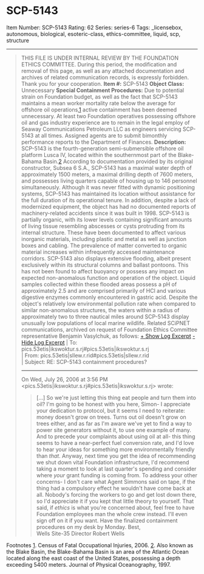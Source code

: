 # SCP-5143
Item Number: SCP-5143
Rating: 62
Series: series-6
Tags: _licensebox, autonomous, biological, esoteric-class, ethics-committee, liquid, scp, structure

---

> THIS FILE IS UNDER INTERNAL REVIEW BY THE FOUNDATION ETHICS COMMITTEE.
> During this period, the modification and removal of this page, as well as any attached documentation and archives of related communication records, is expressly forbidden.
> Thank you for your cooperation.
**Item #:** SCP-5143
**Object Class:** Unnecessary
**Special Containment Procedures:** Due to potential strain on Foundation budget, as well as the fact that SCP-5143 maintains a mean worker mortality rate below the average for offshore oil operations,[1](javascript:;) active containment has been deemed unnecessary. At least two Foundation operatives possessing offshore oil and gas industry experience are to remain in the legal employ of Seaway Communications Petroleum LLC as engineers servicing SCP-5143 at all times. Assigned agents are to submit bimonthly performance reports to the Department of Finances.
**Description:** SCP-5143 is the fourth-generation semi-submersible offshore oil platform Lusca IV, located within the southernmost part of the Blake-Bahama Basin.[2](javascript:;) According to documentation provided by its original constructor, Subsea 6 S.A., SCP-5143 has a maximal water depth of approximately 1500 meters, a maximal drilling depth of 7600 meters, and possesses living quarters capable of housing up to 146 personnel simultaneously. Although it was never fitted with dynamic positioning systems, SCP-5143 has maintained its location without assistance for the full duration of its operational tenure. In addition, despite a lack of modernized equipment, the object has had no documented reports of machinery-related accidents since it was built in 1998.
SCP-5143 is partially organic, with its lower levels containing significant amounts of living tissue resembling abscesses or cysts protruding from its internal structure. These have been documented to affect various inorganic materials, including plastic and metal as well as junction boxes and cabling. The prevalence of matter converted to organic material increases within infrequently accessed maintenance corridors.
SCP-5143 also displays extensive flooding, albeit present exclusively within its structural columns and ballast pontoons. This has not been found to affect buoyancy or possess any impact on expected non-anomalous function and operation of the object. Liquid samples collected within these flooded areas possess a pH of approximately 2.5 and are comprised primarily of HCl and various digestive enzymes commonly encountered in gastric acid.
Despite the object's relatively low environmental pollution rate when compared to similar non-anomalous structures, the waters within a radius of approximately two to three nautical miles around SCP-5143 display unusually low populations of local marine wildlife.
> Related SCiPNET communications, archived on request of Foundation Ethics Committee representative Benjamin Vasylchuk, as follows:
[\+ Show Log Excerpt](javascript:;)
[\- Hide Log Excerpt](javascript:;)
> | To: pics.53etis|ikswoktur.s.rj#pics.53etis|ikswoktur.s.rj  
>  | From: pics.53etis|sllew.r.rid#pics.53etis|sllew.r.rid  
>  | Subject: RE: SCP-5143 containment procedures?
> * * *
> On Wed, July 26, 2006 at 3:56 PM <pics.53etis|ikswoktur.s.rj#pics.53etis|ikswoktur.s.rj> wrote:  
>  > […] So we're just letting this thing eat people and turn them into oil?
> I'm going to be honest with you here, Simon- I appreciate your dedication to protocol, but it seems I need to reiterate: money doesn't grow on trees. Turns out oil doesn't grow on trees either, and as far as I'm aware we've yet to find a way to power site generators without it, to use one example of many. And to precede your complaints about using oil at all- this thing seems to have a near-perfect fuel conversion rate, and I'd love to hear your ideas for something more environmentally friendly than _that_. Anyway, next time you get the idea of recommending we shut down vital Foundation infrastructure, I'd recommend taking a moment to look at last quarter's spending and consider where _your_ grant funding is coming from.
> To address your other concerns- I don't care what Agent Simmons said on tape, if the thing had a compulsory effect he wouldn't have come back at all. Nobody's forcing the workers to go and get lost down there, so I'd appreciate it if you kept that little theory to yourself. That said, if _ethics_ is what you're concerned about, feel free to have Foundation employees man the whole crew instead. I'll even sign off on it if you want.
> Have the finalized containment procedures on my desk by Monday.
> Best,  
>  Wells
> Site-35 Director Robert Wells
  

Footnotes
[1](javascript:;). Census of Fatal Occupational Injuries, 2006.
[2](javascript:;). Also known as the Blake Basin, the Blake-Bahama Basin is an area of the Atlantic Ocean located along the east coast of the United States, possessing a depth exceeding 5400 meters. Journal of Physical Oceanography, 1997.